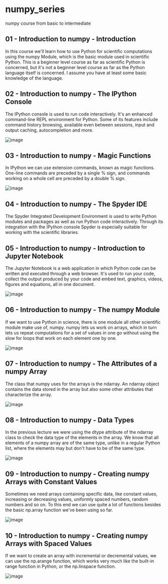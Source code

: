 # numpy_series
numpy course from basic to intermediate

## 01 - Introduction to numpy - Introduction
In this course we'll learn how to use Python for scientific computations using the numpy Module, which is the basic module used in scientific Python. This is a beginner level course as far as scientific Python is concerned, but it's not a beginner level course as far as the Python language itself is concerned. I assume you have at least some basic knowledge of the language.

## 02 - Introduction to numpy - The IPython Console
The IPython console is used to run code interactively. It's an enhanced command-line REPL environment for Python. Some of its features include command history browsing, available even between sessions, input and output caching, autocompletion and more.

![image](https://github.com/user-attachments/assets/6706e194-18df-4a85-9e94-4b3d2868f3b3)

## 03 - Introduction to numpy - Magic Functions
In IPython we can use extension commands, known as magic functions. One-line commands are preceded by a single % sign, and commands working on a whole cell are preceded by a double % sign.

![image](https://github.com/user-attachments/assets/fe04c541-9b7e-40ba-bba0-6f4957b797d2)

## 04 - Introduction to numpy - The Spyder IDE
The Spyder Integrated Development Environment is used to write Python modules and packages as well as run Python code interactively. Through its integration with the IPython console Spyder is especially suitable for working with the scientific libraries.

## 05 - Introduction to numpy - Introduction to Jupyter Notebook
The Jupyter Notebook is a web application in which Python code can be written and executed through a web browser. It's used to run your code, collect the output produced by your code and embed text, graphics, videos, figures and equations, all in one document.

![image](https://github.com/user-attachments/assets/32cebbe6-156c-49a5-a879-f6142bcdc3b7)

## 06 - Introduction to numpy - The numpy Module
If we want to use Python in science, there is one module all other scientific module make use of, numpy. numpy lets us work on arrays, which in turn lets us repeat computations for a set of values in one go without using the slow for loops that work on each element one by one.

![image](https://github.com/user-attachments/assets/fc7d9037-ac71-4705-9183-e8f85f618c9f)

## 07 - Introduction to numpy - The Attributes of a numpy Array
The class that numpy uses for the arrays is the ndarray. An ndarray object contains the data stored in the array but also some other attributes that characterize the array. 

![image](https://github.com/user-attachments/assets/d29206f0-74b7-42b9-a4c7-3752b7b6b872)

## 08 - Introduction to numpy - Data Types
In the previous lecture we were using the dtype attribute of the ndarray class to check the data type of the elements in the array. We know that all elements of a numpy array are of the same type, unlike in a regular Python list, where the elements may but don't have to be of the same type.

![image](https://github.com/user-attachments/assets/049b8363-f988-4eea-bd4f-9672bc27e424)

## 09 - Introduction to numpy - Creating numpy Arrays with Constant Values
Sometimes we need arrays containing specific data, like constant values, increasing or decreasing values, uniformly spaced numbers, random numbers and so on. To this end we can use quite a lot of functions besides the basic np.array function we've been using so far.

![image](https://github.com/user-attachments/assets/8e455b09-c5cc-4f15-a708-36bdc4c3d55d)

## 10 - Introduction to numpy - Creating numpy Arrays with Spaced Values
If we want to create an array with incremental or decremental values, we can use the np.arange function, which works very much like the built-in range function in Python, or the np.linspace function.

![image](https://github.com/user-attachments/assets/0816044e-b11f-475a-a2d6-bdb3eb266497)

## 

## 

## 

## 

## 

## 

## 

## 

## 

## 

## 

## 

## 

## 

## 

## 

## 

## 

## 

## 

